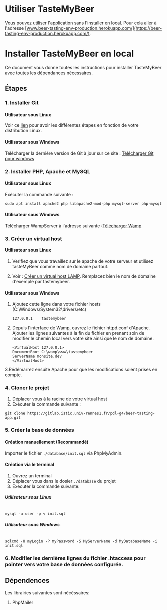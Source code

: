 # Utiliser TasteMyBeer

Vous pouvez utiliser l'application sans l'installer en local.
Pour cela aller à l'adresse [www.beer-tasting-env-production.herokuapp.com/](https://beer-tasting-env-production.herokuapp.com/).

# Installer TasteMyBeer en local

Ce document vous donne toutes les instructions pour installer TasteMyBeer avec toutes les dépendances nécessaires.

## Étapes

### 1. Installer Git

#### Utilisateur sous Linux

Voir ce [lien](http://git-scm.com/download/linux) pour avoir les différentes étapes en fonction de votre distribution Linux.

#### Utilisateur sous Windows

Télécharger la dernière version de Git à jour sur ce site : [Télécharger Git pour windows](http://git-scm.com/download/win)

### 2. Installer PHP, Apache et MySQL

#### Utilisateur sous Linux

Exécuter la commande suivante :

```
sudo apt install apache2 php libapache2-mod-php mysql-server php-mysql
```

#### Utilisateur sous Windows

Télécharger WampServer à l'adresse suivante :[Télécharger Wamp](https://www.wampserver.com/)

### 3. Créer un virtual host

#### Utilisateur sous Linux

1. Verifiez que vous travaillez sur le apache de votre serveur et utilisez tasteMyBeer comme nom de domaine partout.

2. Voir : [Créer un virtual host LAMP](http://elisabeth.pointal.org/doc/code/server/lamp/creer_des_virtualhosts).
   Remplacez bien le nom de domaine d'exemple par tastemybeer.

#### Utilisateur sous Windows

1. Ajoutez cette ligne dans votre fichier hosts (C:\Windows\System32\drivers\etc)

   ```
   127.0.0.1	tastemybeer
   ```

2. Depuis l'interface de Wamp, ouvrez le fichier httpd.conf d'Apache.
   Ajouter les lignes suivantes à la fin du fichier en prenant soin de modifier le chemin local vers votre site ainsi que le nom de domaine.

   ```
   <VirtualHost 127.0.0.1>
   DocumentRoot C:\wamp\www\tastemybeer
   ServerName monsite.dev
   </VirtualHost>
   ```

3.Rédémarrez ensuite Apache pour que les modifications soient prises en compte.

### 4. Cloner le projet

1. Déplacer vous à la racine de votre virtual host
2. Exécuter la commande suivante :

```
git clone https://gitlab.istic.univ-rennes1.fr/pdl-g4/beer-tasting-app.git
```

### 5. Créer la base de données

#### Création manuellement (Recommandé)

Importer le fichier `./database/init.sql` via PhpMyAdmin.

#### Création via le terminal

1. Ouvrez un terminal
2. Déplacer vous dans le dosier `./database` du projet
3. Executer la commande suivante:

##### Utilisateur sous Linux

```

mysql -u user -p < init.sql

```

##### Utilisateur sous Windows

```

sqlcmd -U myLogin -P myPassword -S MyServerName -d MyDatabaseName -i init.sql

```

### 6. Modifier les dernières lignes du fichier .htaccess pour pointer vers votre base de données configurée.

## Dépendences

Les librairies suivantes sont nécéssaires:

1. PhpMailer
